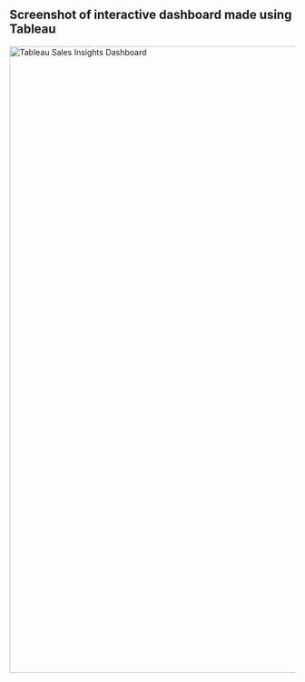 ## Screenshot of interactive dashboard made using Tableau 
<img width="1104" alt="Tableau Sales Insights Dashboard" src="https://user-images.githubusercontent.com/77351242/104496225-b2f0f500-55a6-11eb-8085-c657f56120ea.png">

